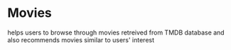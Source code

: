# Movies
helps users to browse through movies retreived from TMDB database and also recommends movies similar to users' interest
